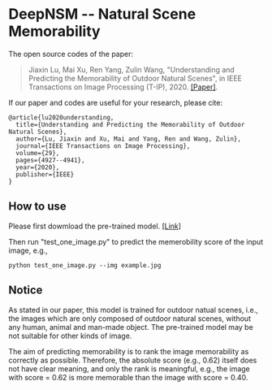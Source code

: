 # DeepNSM -- Natural Scene Memorability

The open source codes of the paper:

> Jiaxin Lu, Mai Xu, Ren Yang, Zulin Wang, "Understanding and Predicting the Memorability of Outdoor Natural Scenes", in IEEE Transactions on Image Processing (T-IP), 2020. [[Paper]](https://ieeexplore.ieee.org/abstract/document/9025769). 

If our paper and codes are useful for your research, please cite:
```
@article{lu2020understanding,
  title={Understanding and Predicting the Memorability of Outdoor Natural Scenes},
  author={Lu, Jiaxin and Xu, Mai and Yang, Ren and Wang, Zulin},
  journal={IEEE Transactions on Image Processing},
  volume={29},
  pages={4927--4941},
  year={2020},
  publisher={IEEE}
}
```

## How to use
Please first dowmload the pre-trained model. [[Link]](https://drive.google.com/drive/folders/1Tpwv__MWHV0ul-627uQNbOuqyFWePJ-N?usp=sharing)

Then run "test_one_image.py" to predict the memerobility score of the input image, e.g.,

```
python test_one_image.py --img example.jpg
```

## Notice

As stated in our paper, this model is trained for outdoor natual scenes, i.e., the images which are only composed of outdoor natural scenes,
without any human, animal and man-made object. The pre-trained model may be not suitable for other kinds of image.

The aim of predicting memorability is to rank the image memorability as correctly as possible. Therefore, the absolute score (e.g., 0.62) itself does not have clear meaning, and only the rank is meaningful, e.g., the image with score = 0.62 is more memorable than the image with score = 0.40. 


